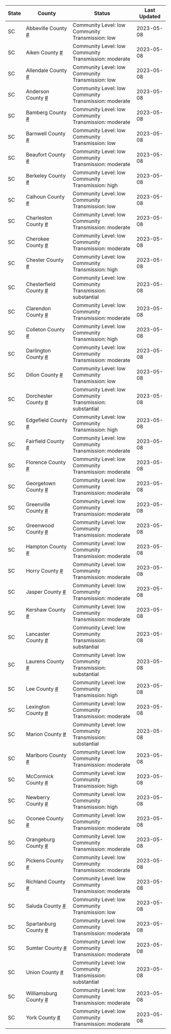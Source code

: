State | County | Status | Last Updated
--- | --- | --- | --- 
SC | Abbeville County <a href="#abbeville_county">#</a> | <a name="abbeville_county"></a>Community Level: low<br/>Community Transmission: low | 2023-05-08
SC | Aiken County <a href="#aiken_county">#</a> | <a name="aiken_county"></a>Community Level: low<br/>Community Transmission: moderate | 2023-05-08
SC | Allendale County <a href="#allendale_county">#</a> | <a name="allendale_county"></a>Community Level: low<br/>Community Transmission: low | 2023-05-08
SC | Anderson County <a href="#anderson_county">#</a> | <a name="anderson_county"></a>Community Level: low<br/>Community Transmission: moderate | 2023-05-08
SC | Bamberg County <a href="#bamberg_county">#</a> | <a name="bamberg_county"></a>Community Level: low<br/>Community Transmission: moderate | 2023-05-08
SC | Barnwell County <a href="#barnwell_county">#</a> | <a name="barnwell_county"></a>Community Level: low<br/>Community Transmission: low | 2023-05-08
SC | Beaufort County <a href="#beaufort_county">#</a> | <a name="beaufort_county"></a>Community Level: low<br/>Community Transmission: moderate | 2023-05-08
SC | Berkeley County <a href="#berkeley_county">#</a> | <a name="berkeley_county"></a>Community Level: low<br/>Community Transmission: high | 2023-05-08
SC | Calhoun County <a href="#calhoun_county">#</a> | <a name="calhoun_county"></a>Community Level: low<br/>Community Transmission: low | 2023-05-08
SC | Charleston County <a href="#charleston_county">#</a> | <a name="charleston_county"></a>Community Level: low<br/>Community Transmission: moderate | 2023-05-08
SC | Cherokee County <a href="#cherokee_county">#</a> | <a name="cherokee_county"></a>Community Level: low<br/>Community Transmission: moderate | 2023-05-08
SC | Chester County <a href="#chester_county">#</a> | <a name="chester_county"></a>Community Level: low<br/>Community Transmission: high | 2023-05-08
SC | Chesterfield County <a href="#chesterfield_county">#</a> | <a name="chesterfield_county"></a>Community Level: low<br/>Community Transmission: substantial | 2023-05-08
SC | Clarendon County <a href="#clarendon_county">#</a> | <a name="clarendon_county"></a>Community Level: low<br/>Community Transmission: moderate | 2023-05-08
SC | Colleton County <a href="#colleton_county">#</a> | <a name="colleton_county"></a>Community Level: low<br/>Community Transmission: high | 2023-05-08
SC | Darlington County <a href="#darlington_county">#</a> | <a name="darlington_county"></a>Community Level: low<br/>Community Transmission: moderate | 2023-05-08
SC | Dillon County <a href="#dillon_county">#</a> | <a name="dillon_county"></a>Community Level: low<br/>Community Transmission: low | 2023-05-08
SC | Dorchester County <a href="#dorchester_county">#</a> | <a name="dorchester_county"></a>Community Level: low<br/>Community Transmission: substantial | 2023-05-08
SC | Edgefield County <a href="#edgefield_county">#</a> | <a name="edgefield_county"></a>Community Level: low<br/>Community Transmission: high | 2023-05-08
SC | Fairfield County <a href="#fairfield_county">#</a> | <a name="fairfield_county"></a>Community Level: low<br/>Community Transmission: moderate | 2023-05-08
SC | Florence County <a href="#florence_county">#</a> | <a name="florence_county"></a>Community Level: low<br/>Community Transmission: moderate | 2023-05-08
SC | Georgetown County <a href="#georgetown_county">#</a> | <a name="georgetown_county"></a>Community Level: low<br/>Community Transmission: moderate | 2023-05-08
SC | Greenville County <a href="#greenville_county">#</a> | <a name="greenville_county"></a>Community Level: low<br/>Community Transmission: moderate | 2023-05-08
SC | Greenwood County <a href="#greenwood_county">#</a> | <a name="greenwood_county"></a>Community Level: low<br/>Community Transmission: moderate | 2023-05-08
SC | Hampton County <a href="#hampton_county">#</a> | <a name="hampton_county"></a>Community Level: low<br/>Community Transmission: moderate | 2023-05-08
SC | Horry County <a href="#horry_county">#</a> | <a name="horry_county"></a>Community Level: low<br/>Community Transmission: moderate | 2023-05-08
SC | Jasper County <a href="#jasper_county">#</a> | <a name="jasper_county"></a>Community Level: low<br/>Community Transmission: moderate | 2023-05-08
SC | Kershaw County <a href="#kershaw_county">#</a> | <a name="kershaw_county"></a>Community Level: low<br/>Community Transmission: moderate | 2023-05-08
SC | Lancaster County <a href="#lancaster_county">#</a> | <a name="lancaster_county"></a>Community Level: low<br/>Community Transmission: substantial | 2023-05-08
SC | Laurens County <a href="#laurens_county">#</a> | <a name="laurens_county"></a>Community Level: low<br/>Community Transmission: substantial | 2023-05-08
SC | Lee County <a href="#lee_county">#</a> | <a name="lee_county"></a>Community Level: low<br/>Community Transmission: high | 2023-05-08
SC | Lexington County <a href="#lexington_county">#</a> | <a name="lexington_county"></a>Community Level: low<br/>Community Transmission: moderate | 2023-05-08
SC | Marion County <a href="#marion_county">#</a> | <a name="marion_county"></a>Community Level: low<br/>Community Transmission: substantial | 2023-05-08
SC | Marlboro County <a href="#marlboro_county">#</a> | <a name="marlboro_county"></a>Community Level: low<br/>Community Transmission: moderate | 2023-05-08
SC | McCormick County <a href="#mccormick_county">#</a> | <a name="mccormick_county"></a>Community Level: low<br/>Community Transmission: high | 2023-05-08
SC | Newberry County <a href="#newberry_county">#</a> | <a name="newberry_county"></a>Community Level: low<br/>Community Transmission: high | 2023-05-08
SC | Oconee County <a href="#oconee_county">#</a> | <a name="oconee_county"></a>Community Level: low<br/>Community Transmission: moderate | 2023-05-08
SC | Orangeburg County <a href="#orangeburg_county">#</a> | <a name="orangeburg_county"></a>Community Level: low<br/>Community Transmission: moderate | 2023-05-08
SC | Pickens County <a href="#pickens_county">#</a> | <a name="pickens_county"></a>Community Level: low<br/>Community Transmission: moderate | 2023-05-08
SC | Richland County <a href="#richland_county">#</a> | <a name="richland_county"></a>Community Level: low<br/>Community Transmission: moderate | 2023-05-08
SC | Saluda County <a href="#saluda_county">#</a> | <a name="saluda_county"></a>Community Level: low<br/>Community Transmission: low | 2023-05-08
SC | Spartanburg County <a href="#spartanburg_county">#</a> | <a name="spartanburg_county"></a>Community Level: low<br/>Community Transmission: moderate | 2023-05-08
SC | Sumter County <a href="#sumter_county">#</a> | <a name="sumter_county"></a>Community Level: low<br/>Community Transmission: moderate | 2023-05-08
SC | Union County <a href="#union_county">#</a> | <a name="union_county"></a>Community Level: low<br/>Community Transmission: substantial | 2023-05-08
SC | Williamsburg County <a href="#williamsburg_county">#</a> | <a name="williamsburg_county"></a>Community Level: low<br/>Community Transmission: moderate | 2023-05-08
SC | York County <a href="#york_county">#</a> | <a name="york_county"></a>Community Level: low<br/>Community Transmission: moderate | 2023-05-08
